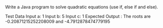 Write a Java program to solve quadratic equations (use if, else if and else).

Test Data
Input a: 1
Input b: 5
Input c: 1
Expected Output :
The roots are -0.20871215252208009 and -4.7912878474779195